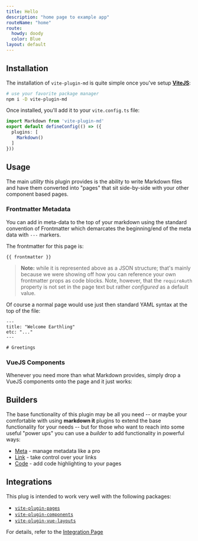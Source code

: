 ```yaml
---
title: Hello
description: "home page to example app"
routeName: "home"
route:
  howdy: doody
  color: Blue
layout: default
---
```


## Installation

The installation of `vite-plugin-md` is quite simple once you've setup [**ViteJS**](https://vitejs.dev/):

```sh
# use your favorite package manager
npm i -D vite-plugin-md
```

Once installed, you'll add it to your `vite.config.ts` file:

```ts
import Markdown from 'vite-plugin-md'
export default defineConfig(() => ({
  plugins: [
    Markdown()
  ]
}))
```

## Usage

The main _utility_ this plugin provides is the ability to write Markdown files and have them converted into "pages" that sit side-by-side with your other component based pages.

### Frontmatter Metadata

You can add in meta-data to the top of your markdown using the standard convention of Frontmatter which demarcates the beginning/end of the meta data with `---` markers.

The frontmatter for this page is:

```!json
{{ frontmatter }}
```

> **Note:** while it is represented above as a JSON structure; that's mainly because we were showing off how you can reference your own frontmatter props as code blocks. Note, however, that the `requireAuth` property is not set in the page text but rather _configured_ as a default value.

Of course a normal page would use just then standard YAML syntax at the top of the file:

```#md
---
title: "Welcome Earthling"
etc: "..."
---

# Greetings
```

### VueJS Components

Whenever you need more than what Markdown provides, simply drop a VueJS components onto the page and it just works:

<counter />

## Builders

The base functionality of this plugin may be all you need -- or maybe your comfortable with using **markdown it** plugins to extend the base functionality for your needs -- but for those who want to reach into some useful "power ups" you can use a _builder_ to add functionality in powerful ways:

- [Meta](./meta-builder) - manage metadata like a pro
- [Link](./link-builder) - take control over your links
- [Code](./code-builder) - add code highlighting to your pages

## Integrations

This plug is intended to work very well with the following packages:

- [`vite-plugin-pages`](https://github.com/hannoeru/vite-plugin-pages)
- [`vite-plugin-components`](https://github.com/antfu/vite-plugin-components)
- [`vite-plugin-vue-layouts`](https://github.com/JohnCampionJr/vite-plugin-vue-layouts)

For details, refer to the [Integration Page]()
